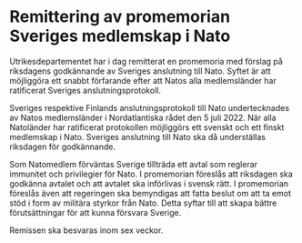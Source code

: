 # Remittering av promemorian Sveriges medlemskap i Nato

Utrikesdepartementet har i dag remitterat en promemoria med förslag på riksdagens godkännande av Sveriges anslutning till Nato. Syftet är att möjliggöra ett snabbt förfarande efter att Natos alla medlemsländer har ratificerat Sveriges anslutningsprotokoll.

Sveriges respektive Finlands anslutningsprotokoll till Nato undertecknades av Natos medlemsländer i Nordatlantiska rådet den 5 juli 2022. När alla Natoländer har ratificerat protokollen möjliggörs ett svenskt och ett finskt medlemskap i Nato. Sveriges anslutning till Nato ska då underställas riksdagen för godkännande.

Som Natomedlem förväntas Sverige tillträda ett avtal som reglerar immunitet och privilegier för Nato. I promemorian föreslås att riksdagen ska godkänna avtalet och att avtalet ska införlivas i svensk rätt. I promemorian föreslås även att regeringen ska bemyndigas att fatta beslut om att ta emot stöd i form av militära styrkor från Nato. Detta syftar till att skapa bättre förutsättningar för att kunna försvara Sverige.

Remissen ska besvaras inom sex veckor.
